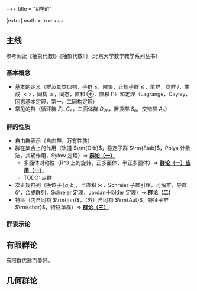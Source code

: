 +++
title = "#群论"

[extra]
math = true
+++

## 主线
参考阅读《抽象代数Ⅰ》《抽象代数Ⅱ》（北京大学数学教学系列丛书）

### 基本概念
- 基本的定义（群及其类似物，子群 $\leq$，陪集，正规子群 $\unlhd$，单群，商群 $/$，生成 $<>$，同构 $\cong$，同态，直和 $\oplus$，直积 $\prod$）和定理（Lagrange，Cayley，同态基本定理，第一、二同构定理）
- 常见的群（循环群 $Z_n, C_n$，二面体群 $D_{2n}$，置换群 $S_n$，交错群 $A_n$）

### 群的性质
- 自由群表示（自由群，万有性质）
- 群在集合上的作用（轨道 $\rm{Orb}$，稳定子群 $\rm{Stab}$，Pólya 计数法，共轭作用，Sylow 定理）⇒ [**群论（一）**](/posts/group-theory-p1/)
	- 多面体对称性（R^3 上的旋转，正多面体，半正多面体）⇒ [**群论（一）应用（一）**](/posts/group-theory-p1-2/)
	- TODO: 点群
- 次正规群列（换位子 $[a, b]$，半直积 $\rtimes$，Schreier 子群引理，可解群，导群 $G'$，合成群列，Schreier 定理，Jordan-Hölder 定理）⇒ [**群论（二）**](/posts/group-theory-p2/)
- 特征（内自同构 $\rm{Inn}$，（外）自同构 $\rm{Aut}$，特征子群 $\rm{char}$，特征单群）⇒ [**群论（三）**](/posts/group-theory-p3/)

### 群表示论

## 有限群论
有限群优雅而美好。

## 几何群论
